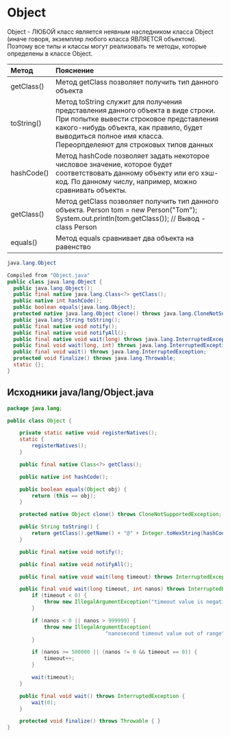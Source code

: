 # Object
Object - ЛЮБОЙ класс является
неявным наследником класса Object
(иначе говоря, экземпляр любого класса
ЯВЛЯЕТСЯ объектом). 
Поэтому все типы и классы могут реализовать те методы, которые определены в классе Object. 


|Метод | Пояснение |
|:---|:---|
getClass()| Метод getClass позволяет получить тип данного объекта
toString() | Метод toString служит для получения представления данного объекта в виде строки. При попытке вывести строковое представления какого-нибудь объекта, как правило, будет выводиться полное имя класса. Переорпделеяют для строковых типов данных
hashCode() | Метод hashCode позволяет задать некоторое числовое значение, которое будет соответствовать данному объекту или его хэш-код. По данному числу, например, можно сравнивать объекты.
getClass()| Метод getClass позволяет получить тип данного объекта.  Person tom = new Person("Tom"); System.out.println(tom.getClass()); // Вывод -  class Person
equals() |Метод equals сравнивает два объекта на равенство|
```java
java.lang.Object 

Compiled from "Object.java"
public class java.lang.Object {
  public java.lang.Object();
  public final native java.lang.Class<?> getClass();
  public native int hashCode();
  public boolean equals(java.lang.Object);
  protected native java.lang.Object clone() throws java.lang.CloneNotSupportedException;
  public java.lang.String toString();
  public final native void notify();
  public final native void notifyAll();
  public final native void wait(long) throws java.lang.InterruptedException;
  public final void wait(long, int) throws java.lang.InterruptedException;
  public final void wait() throws java.lang.InterruptedException;
  protected void finalize() throws java.lang.Throwable;
  static {};
}
```

## Исходники java/lang/Object.java
```java
package java.lang;

public class Object {

    private static native void registerNatives();
    static {
        registerNatives();
    }

    public final native Class<?> getClass();

    public native int hashCode();

    public boolean equals(Object obj) {
        return (this == obj);
    }

    protected native Object clone() throws CloneNotSupportedException;

    public String toString() {
        return getClass().getName() + "@" + Integer.toHexString(hashCode());
    }

    public final native void notify();

    public final native void notifyAll();

    public final native void wait(long timeout) throws InterruptedException;

    public final void wait(long timeout, int nanos) throws InterruptedException {
        if (timeout < 0) {
            throw new IllegalArgumentException("timeout value is negative");
        }

        if (nanos < 0 || nanos > 999999) {
            throw new IllegalArgumentException(
                                "nanosecond timeout value out of range");
        }

        if (nanos >= 500000 || (nanos != 0 && timeout == 0)) {
            timeout++;
        }

        wait(timeout);
    }

    public final void wait() throws InterruptedException {
        wait(0);
    }

    protected void finalize() throws Throwable { }
}
```
